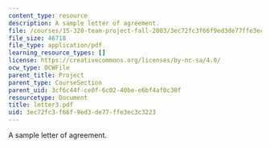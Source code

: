 ```yaml
---
content_type: resource
description: A sample letter of agreement.
file: /courses/15-328-team-project-fall-2003/3ec72fc3f66f9ed3de77ffe3ec3c3223_letter3.pdf
file_size: 46718
file_type: application/pdf
learning_resource_types: []
license: https://creativecommons.org/licenses/by-nc-sa/4.0/
ocw_type: OCWFile
parent_title: Project
parent_type: CourseSection
parent_uid: 3cf6c44f-ce0f-6c02-40be-e6bf4af0c30f
resourcetype: Document
title: letter3.pdf
uid: 3ec72fc3-f66f-9ed3-de77-ffe3ec3c3223
---
```

A sample letter of agreement.
